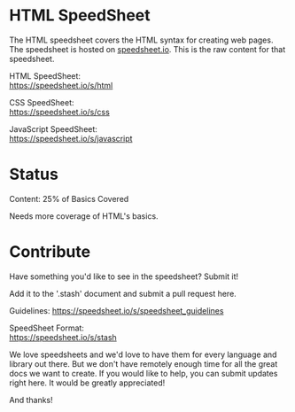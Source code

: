 # HTML SpeedSheet

The HTML speedsheet covers the HTML syntax for creating web pages. The speedsheet is hosted on [speedsheet.io](https://speedsheet.io). This is the raw content for that speedsheet.

HTML SpeedSheet:  
https://speedsheet.io/s/html

CSS SpeedSheet:  
https://speedsheet.io/s/css

JavaScript SpeedSheet:  
https://speedsheet.io/s/javascript


# Status

Content: 25% of Basics Covered

Needs more coverage of HTML's basics.


# Contribute

Have something you'd like to see in the speedsheet? Submit it!

Add it to the '.stash' document and submit a pull request here.

Guidelines:
https://speedsheet.io/s/speedsheet_guidelines

SpeedSheet Format:  
https://speedsheet.io/s/stash

We love speedsheets and we'd love to have them for every language and library out there. But we don't have remotely enough time for all the great docs we want to create. If you would like to help, you can submit updates right here. It would be greatly appreciated! 

And thanks!
